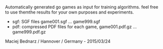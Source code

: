 Automatically generated go games as input for training algorithms.
feel free to use themthe results for your own purposes and experiments.

- sgf: SGF files game001.sgf ... game999.sgf
- pdf: compressed PDF files for each game, game001.pdf.gz ... game999.pdf.gz

Maciej Bednarz / Hannover / Germany - 2015/03/24
